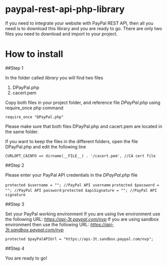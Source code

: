 paypal-rest-api-php-library
===========================

If you need to integrate your website with PayPal REST API, then all you need is to download this library and you are ready to go. There are only two files you need to download and import to your project.

# How to install

##Step 1

In the folder called *library* you will find two files

1. DPayPal.php 
2. cacert.pem
 
Copy both files in your project folder, and reference file _DPayPal.php_ using require_once php command

`require_once "DPayPal.php"`


Please make sure that both files DPayPal.php and cacert.pem are located in the same folder. 



If you want to keep the files in the different folders, open the file DPayPal.php and edit the following line

`CURLOPT_CAINFO => dirname(__FILE__) . '/cacert.pem', //CA cert file`

##Step 2

Please enter your PayPal API credentials in the _DPayPal.php_ file

`protected $username = ""; //PayPal API username`
`protected $password = ""; //PayPal API password`
`protected $apiSignature = ""; //PayPal API signature`

##Step 3

Set your PayPal working environment
If you are using live environment use the following URL: *https://api-3t.paypal.com/nvp*
If you are using sandbox environment then use the following URL: *https://api-3t.sandbox.paypal.com/nvp*

`protected $payPalAPIUrl = "https://api-3t.sandbox.paypal.com/nvp";`

##Step 4

You are ready to go!
